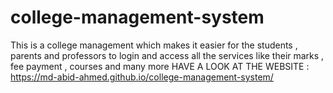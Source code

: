 # college-management-system
This is a college management which makes it easier for the students , parents and professors to  login and access all the services like their marks , fee payment , courses and many more
HAVE A LOOK AT THE WEBSITE :
https://md-abid-ahmed.github.io/college-management-system/
